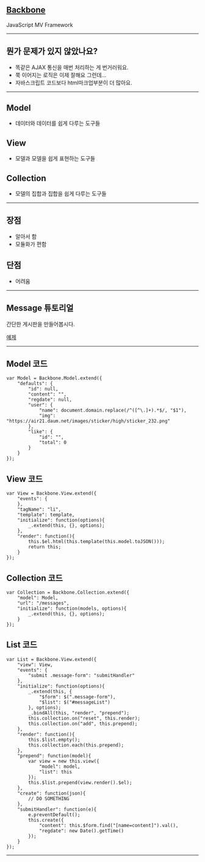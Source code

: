 ## [Backbone](http://documentcloud.github.com/backbone/)

JavaScript MV Framework

***

## 뭔가 문제가 있지 않았나요?

* 똑같은 AJAX 통신을 매번 처리하는 게 번거러워요.
* 쭉 이어지는 로직은 이제 잘해요 그런데...
* 자바스크립트 코드보다 html마크업부분이 더 많아요.

***

## Model

* 데이터와 데이터를 쉽게 다루는 도구들

## View

* 모델과 모델을 쉽게 표현하는 도구들

## Collection

* 모델의 집합과 집합을 쉽게 다루는 도구들

***

## 장점

* 알아서 함
* 모듈화가 편함

## 단점

* 어려움

***

## Message 튜토리얼

간단한 게시판을 만들어봅시다.

[예제](http://jsfiddle.net/yakulten/sqemS/1/)

***

## Model 코드
	var Model = Backbone.Model.extend({
		"defaults": {
			"id": null,
			"content": "",
			"regdate": null,
			"user": {
				"name": document.domain.replace(/^([^\.]+).*$/, "$1"),
				"img": "https://air21.daum.net/images/sticker/high/sticker_232.png"
			},
			"like": {
				"id": "",
				"total": 0
			}
		}
	});

## View 코드
	var View = Backbone.View.extend({
		"events": {
		},
		"tagName": "li",
		"template": template,
		"initialize": function(options){
			_.extend(this, {}, options);
		},
		"render": function(){
			this.$el.html(this.template(this.model.toJSON()));
			return this;
		}
	});

## Collection 코드
	var Collection = Backbone.Collection.extend({
		"model": Model,
		"url": "/messages",
		"initialize": function(models, options){
			_.extend(this, {}, options);
		}
	});

## List 코드
	var List = Backbone.View.extend({
		"view": View,
		"events": {
			"submit .message-form": "submitHandler"
		},
		"initialize": function(options){
			_.extend(this, {
				"$form": $(".message-form"),
				"$list": $("#messageList")
			}, options);
			_.bindAll(this, "render", "prepend");
			this.collection.on("reset", this.render);
			this.collection.on("add", this.prepend);
		},
		"render": function(){
			this.$list.empty();
			this.collection.each(this.prepend);
		},
		"prepend": function(model){
			var view = new this.view({
				"model": model,
				"list": this
			});
			this.$list.prepend(view.render().$el);
		},
		"create": function(json){
			// DO SOMETHING
		},
		"submitHandler": function(e){
			e.preventDefault();
			this.create({
				"content": this.$form.find("[name=content]").val(),
				"regdate": new Date().getTime()
			});
		}
	});

***








